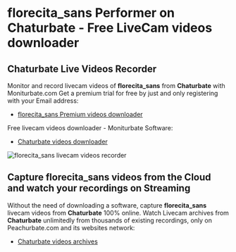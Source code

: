 # florecita_sans Performer on Chaturbate - Free LiveCam videos downloader

## Chaturbate Live Videos Recorder

Monitor and record livecam videos of **florecita_sans** from **Chaturbate** with Moniturbate.com
Get a premium trial for free by just and only registering with your Email address:
* [florecita_sans Premium videos downloader](https://moniturbate.com/request-demo-licence-key.html)

Free livecam videos downloader - Moniturbate Software:
* [Chaturbate videos downloader](https://moniturbate.com/moniturbate-download-software.html)

![florecita_sans livecam videos recorder](https://peachurnet.com/templates/moniturbate-software.png)


## Capture florecita_sans videos from the Cloud and watch your recordings on Streaming

Without the need of downloading a software, capture **florecita_sans** livecam videos from **Chaturbate** 100% online.
Watch Livecam archives from **Chaturbate** unlimitedly from thousands of existing recordings, only on Peachurbate.com and its websites network:
* [Chaturbate videos archives](https://peachurnet.com/)